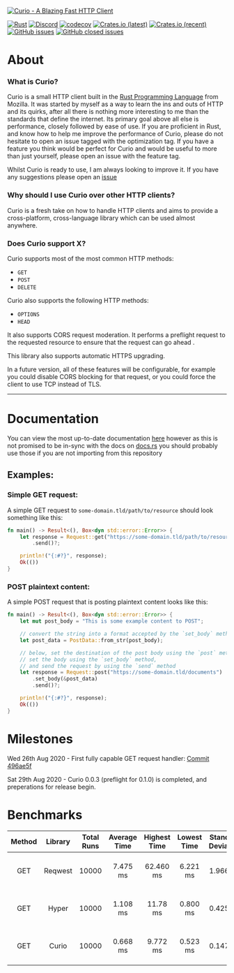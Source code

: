 [![Curio - A Blazing Fast HTTP Client](https://raw.githubusercontent.com/fatalcenturion/Curio/media/static/images/Curio_clear.png)](https://crates.io/crates/curio)

[![Rust](https://github.com/fatalcenturion/Curio/workflows/CI/badge.svg?branch=master)](https://crates.io/crates/curio) [![Discord](https://img.shields.io/discord/275377268728135680)](https://discord.gg/EYKxkce) [![codecov](https://codecov.io/gh/fatalcenturion/Curio/branch/master/graph/badge.svg)](https://codecov.io/gh/fatalcenturion/Curio) [![Crates.io (latest)](https://img.shields.io/crates/dv/curio)](https://crates.io/crates/curio) [![Crates.io (recent)](https://img.shields.io/crates/dr/curio)](https://crates.io/crates/curio) [![GitHub issues](https://img.shields.io/github/issues-raw/fatalcenturion/curio)](https://crates.io/crates/curio) [![GitHub closed issues](https://img.shields.io/github/issues-closed-raw/fatalcenturion/curio)](https://crates.io/crates/curio)

# About

### What is Curio?

Curio is a small HTTP client built in the [Rust Programming Language](https://rust-lang.org) from Mozilla. 
It was started by myself as a way to learn the ins and outs of HTTP and its quirks, after all there is nothing more interesting to me than the standards that define the internet.
Its primary goal above all else is performance, closely followed by ease of use.
If you are proficient in Rust, and know how to help me improve the performance of Curio, please do not hesitate to open an issue tagged with the optimization tag.
If you have a feature you think would be perfect for Curio and would be useful to more than just yourself, please open an issue with the feature tag.

Whilst Curio is ready to use, I am always looking to improve it. If you have any suggestions please open an [issue](https://github.com/fatalcenturion/Curio/issues/new/choose)

### Why should I use Curio over other HTTP clients?

Curio is a fresh take on how to handle HTTP clients and aims to provide a cross-platform, cross-language library which can be used almost anywhere.

### Does Curio support X?

Curio supports most of the most common HTTP methods:
- `GET`
- `POST`
- `DELETE`

Curio also supports the following HTTP methods:
- `OPTIONS`
- `HEAD`

It also supports CORS request moderation. It performs a preflight request to the requested resource to ensure that the request can go ahead .

This library also supports automatic HTTPS upgrading. 

In a future version, all of these features will be configurable, for example you could disable CORS blocking for that request, or you could force the client to use TCP instead of TLS.

------


# Documentation

You can view the most up-to-date documentation [here](https://curio.cf/docs/latest) however as this is not promised to be in-sync with the docs on [docs.rs](https://docs.rs/) you should probably use those if you are not importing from this repository

## Examples:

### Simple GET request:
A simple GET request to `some-domain.tld/path/to/resource` should look something like this:
```rust
fn main() -> Result<(), Box<dyn std::error::Error>> {
    let response = Request::get("https://some-domain.tld/path/to/resource")
        .send()?;

    println!("{:#?}", response);
    Ok(())
}
```

### POST plaintext content:
A simple POST request that is posting plaintext content looks like this:
```rust
fn main() -> Result<(), Box<dyn std::error::Error>> {
    let mut post_body = "This is some example content to POST";

    // convert the string into a format accepted by the `set_body` method.
    let post_data = PostData::from_str(post_body);

    // below, set the destination of the post body using the `post` method,
    // set the body using the `set_body` method,
    // and send the request by using the `send` method
    let response = Request::post("https://some-domain.tld/documents")
        .set_body(&post_data)
        .send()?;

    println!("{:#?}", response);
    Ok(())
}
```
# Milestones

Wed 26th Aug 2020 - First fully capable GET request handler: [Commit 496ae5f](https://github.com/fatalcenturion/Curio/commit/496ae5f909b750638009bbdc4aa10760e801f731) 

Sat 29th Aug 2020 - Curio 0.0.3 (preflight for 0.1.0) is completed, and preperations for release begin.

# Benchmarks

| Method | Library | Total Runs | Average Time | Highest Time | Lowest Time | Standard Deviation | Total Time |compared to Curio|
|:------:|:-------:|:----------:|:------------:|:------------:|:-----------:|:------------------:|:----------:|:----:|
|  GET   | Reqwest |   10000    |   7.475 ms   |   62.460 ms |   6.221 ms   |      1.966 ms      |   12 minutes, 27 seconds    | 1019% slower |
|  GET   |  Hyper  |   10000    |   1.108 ms   |   11.78 ms  |   0.800 ms   |      0.425 ms      |   1 minute, 50 seconds    | 66% slower |
|  GET   |  Curio  |   10000    |   0.668 ms   |   9.772 ms  |   0.523 ms   |      0.147 ms      |   1 minute, 6 seconds    | N/A |

